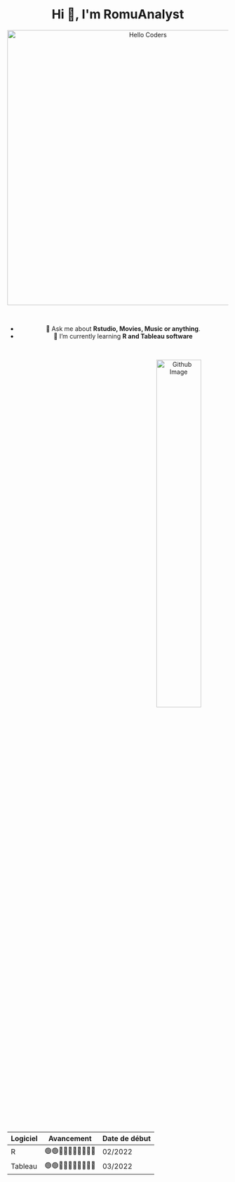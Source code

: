 <h1 align="center">Hi 👋, I'm RomuAnalyst</h1>
<div align="center" width="50">

<img src="https://github.com/SP-XD/SP-XD/blob/main/images/hellocoders_rounded.gif?raw=true" href="https://github.com/sp-xd" alt="Hello Coders" width="625"/> <br>
  


</br>



- 🥇 Ask me about **Rstudio, Movies, Music or anything**. <br>
- 🥈 I’m currently learning **R and Tableau software**

</br>

<img width="45%" align="right" alt="Github Image" src="https://github-readme-stats.vercel.app/api?username=romuanalyst&show_icons=true&locale=en" /><br>

Logiciel                | Avancement               | Date de début         |  
------------------------| -------------------------| ----------------------| 
R                       |🟢🟢🔘🔘🔘🔘🔘🔘🔘🔘 | 02/2022               | 
Tableau                 |🟢🟢🔘🔘🔘🔘🔘🔘🔘🔘 | 03/2022               | 







